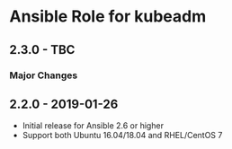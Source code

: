 # Ansible Role for kubeadm

## 2.3.0 - TBC

### Major Changes

## 2.2.0 - 2019-01-26

  - Initial release for Ansible 2.6 or higher
  - Support both Ubuntu 16.04/18.04 and RHEL/CentOS 7
